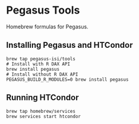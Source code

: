 # Pegasus Tools

Homebrew formulas for Pegasus.

## Installing Pegasus and HTCondor

```
brew tap pegasus-isi/tools
# Install with R DAX API
brew install pegasus
# Install without R DAX API
PEGASUS_BUILD_R_MODULES=0 brew install pegasus
```

## Running HTCondor

```
brew tap homebrew/services
brew services start htcondor
```

